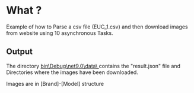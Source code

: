 # What ?
 Example of how to Parse a csv file (EUC_1.csv) and then download images from website using 10 asynchronous Tasks.

## Output
The directory <ins> bin\Debug\net9.0\data\ </ins> contains the "result.json" file and Directories where the images have
been downloaded. 

Images are in [Brand]-[Model] structure
 
